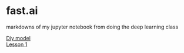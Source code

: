 # fast.ai
markdowns of my jupyter notebook from doing the deep learning class

[Diy model](diy_model/lesson1_robin_from_scratch.md)  
[Lesson 1](lesson1/lesson1.md)

